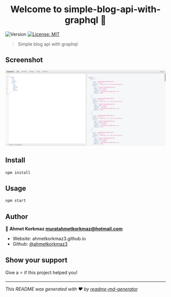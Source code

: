 <h1 align="center">Welcome to simple-blog-api-with-graphql 👋</h1>
<p>
  <img alt="Version" src="https://img.shields.io/badge/version-1.0.0-blue.svg?cacheSeconds=2592000" />
  <a href="#" target="_blank">
    <img alt="License: MIT" src="https://img.shields.io/badge/License-MIT-yellow.svg" />
  </a>
</p>

> Simple blog api with graphql

## Screenshot

![ss](./images/ss.png)

## Install

```sh
npm install
```

## Usage

```sh
npm start
```

## Author

👤 **Ahmet Korkmaz <muratahmetkorkmaz@hotmail.com>**

* Website: ahmetkorkmaz3.github.io
* Github: [@ahmetkorkmaz3](https://github.com/ahmetkorkmaz3)

## Show your support

Give a ⭐️ if this project helped you!

***
_This README was generated with ❤️ by [readme-md-generator](https://github.com/kefranabg/readme-md-generator)_